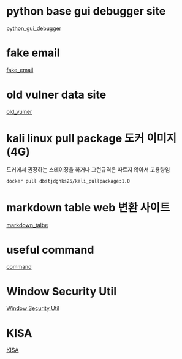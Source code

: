 # python base gui debugger site

[python_gui_debugger](https://pythontutor.com/)

# fake email

[fake_email](https://emkei.cz/)

# old vulner data site

[old_vulner](https://samate.nist.gov/SARD/test-suites)

# kali linux pull package 도커 이미지(4G)
도커에서 권장하는 스테이징을 하거나 그런규격은 따르지 않아서 고용량임
``` bash
docker pull dbstjdghks25/kali_pullpackage:1.0
```

# markdown table web 변환 사이트

[markdown_talbe](https://www.tablesgenerator.com/markdown_tables)

# useful command

[command](https://www.ired.team/offensive-security-experiments/offensive-security-cheetsheets)

# Window Security Util

[Window Security Util](https://learn.microsoft.com/ko-kr/sysinternals/downloads/security-utilities)

# KISA

[KISA](https://xn--3e0bx5euxnjje69i70af08bea817g.xn--3e0b707e/jsp/resources/rpki.jsp)
